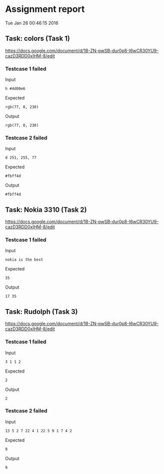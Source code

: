 # Assignment report
Tue Jan 26 00:46:15 2016
## Task: colors (Task 1)
https://docs.google.com/document/d/1B-ZN-pwSB-dur0p8-I6wCR30YU9-cazD3RDD0xIHM-8/edit

### Testcase 1 failed
Input
```
h #4d00e6
```


Expected
```
rgb(77, 0, 230)
```


Output
```
rgb(77, 0, 230) 
```

### Testcase 2 failed
Input
```
d 251, 255, 77
```


Expected
```
#fbff4d
```


Output
```
#fbff4d 
```

## Task: Nokia 3310 (Task 2)
https://docs.google.com/document/d/1B-ZN-pwSB-dur0p8-I6wCR30YU9-cazD3RDD0xIHM-8/edit

### Testcase 1 failed
Input
```
nokia is the best

```


Expected
```
35
```


Output
```
17 35 
```

## Task: Rudolph (Task 3)
https://docs.google.com/document/d/1B-ZN-pwSB-dur0p8-I6wCR30YU9-cazD3RDD0xIHM-8/edit

### Testcase 1 failed
Input
```
3 1 1 2
```


Expected
```
2
```


Output
```
2 
```

### Testcase 2 failed
Input
```
13 5 2 7 22 4 1 22 5 9 1 7 4 2
```


Expected
```
9
```


Output
```
9 
```

